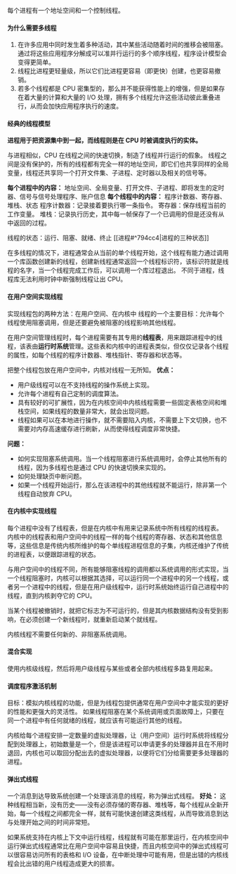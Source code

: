 每个进程有一个地址空间和一个控制线程。

#### 为什么需要多线程
1. 在许多应用中同时发生着多种活动，其中某些活动随着时间的推移会被阻塞。通过将这些应用程序分解成可以准并行运行的多个顺序线程，程序设计模型会变得更简单。
2. 线程比进程更轻量级，所以它们比进程更容易（即更快）创建，也更容易撤销。
3. 若多个线程都是 CPU 密集型的，那么并不能获得性能上的增强，但是如果存在着大量的计算和大量的 I/O 处理，拥有多个线程允许这些活动彼此重叠进行，从而会加快应用程序执行的速度。

#### 经典的线程模型
**进程用于把资源集中到一起，而线程则是在 CPU 时被调度执行的实体。**

与进程相似，CPU 在线程之间的快速切换，制造了线程并行运行的假象。
线程之间是没有保护的，所有的线程都有完全一样的地址空间，即它们也共享同样的全局变量，线程还共享同一个打开文件集、子进程、定时器以及相关的信号等。

**每个进程中的内容：** 地址空间、全局变量、打开文件、子进程、即将发生的定时器、信号与信号处理程序、账户信息
**每个线程中的内容：** 程序计数器、寄存器、堆栈、状态
程序计数器：记录接着要执行哪一条指令。
寄存器：保存线程当前的工作变量。
堆栈：记录执行历史，其中每一帧保存了一个已调用的但是还没有从中返回的过程。

线程的状态：运行、阻塞、就绪、终止
[[进程#^794cc4|进程的三种状态]]

在多线程的情况下，进程通常会从当前的单个线程开始，这个线程有能力通过调用一个库函数创建新的线程，创建新线程通常返回一个线程标识符，该标识符就是线程的名字，当一个线程完成工作后，可以调用一个库过程退出。
不同于进程，线程库无法利用时钟中断强制线程让出 CPU。

#### 在用户空间实现线程
实现线程包的两种方法：在用户空间、在内核中
线程的一个主要目标：允许每个线程使用阻塞调用，但是还要避免被阻塞的线程影响其他线程。

在用户空间管理线程时，每个进程需要有其专用的**线程表**，用来跟踪进程中的线程，该表由**运行时系统**管理。这些表和内核中的进程表类似，但仅仅记录各个线程的属性，如每个线程的程序计数器、堆栈指针、寄存器和状态等。

把整个线程包放在用户空间中，内核对线程一无所知。
**优点：** 
* 用户级线程可以在不支持线程的操作系统上实现。
* 允许每个进程有自己定制的调度算法。
* 具有较好的可扩展性，因为在内核空间中内核线程需要一些固定表格空间和堆栈空间，如果线程的数量非常大，就会出现问题。
* 线程如果可以在本地进行操作，就不需要陷入内核，不需要上下文切换，也不需要对内存高速缓存进行刷新，从而使得线程调度非常快捷。

**问题：** 
* 如何实现阻塞系统调用。当一个线程阻塞进行系统调用时，会停止其他所有的线程，因为多线程也是通过 CPU 的快速切换来实现的。
* 如何处理缺页中断问题。
* 如果一个线程开始运行，那么在该进程中的其他线程就不能运行，除非第一个线程自动放弃 CPU。

#### 在内核中实现线程
每个进程中没有了线程表，但是在内核中有用来记录系统中所有线程的线程表。
内核中的线程表和用户空间中的线程一样的每个线程的寄存器、状态和其他信息等，这些信息是传统内核所维护的每个单线程进程信息的子集，内核还维护了传统的进程表，以便跟踪进程的状态。

与用户空间中的线程不同，所有能够阻塞线程的调用都以系统调用的形式实现，当一个线程阻塞时，内核可以根据其选择，可以运行同一个进程中的另一个线程，或者另一个进程中的线程，但是在用户级线程中，运行时系统始终运行自己进程中的线程，直到内核剥夺它的 CPU。

当某个线程被撤销时，就把它标志为不可运行的，但是其内核数据结构没有受到影响，在必须创建一个新线程时，就重新启动某个就线程。

内核线程不需要任何新的、非阻塞系统调用。

#### 混合实现
使用内核级线程，然后将用户级线程与某些或者全部内核线程多路复用起来。

#### 调度程序激活机制
目标：模拟内核线程的功能，但是为线程包提供通常在用户空间中才能实现的更好的性能和更强大的灵活性。
如果线程阻塞在某个系统调用或页面故障上，只要在同一个进程中有任何就绪的线程，就应该有可能运行其他的线程。

内核给每个进程安排一定数量的虚拟处理器，让（用户空间）运行时系统将线程分配到处理器上，初始数量是一个，但是该进程可以申请更多的处理器并且在不用时退回，内核也可以取回分配出去的虚拟处理器，以便将它们分给需要更多处理器的进程。


#### 弹出式线程
一个消息到达导致系统创建一个处理该消息的线程，称为弹出式线程。
**好处：** 这种线程相当新，没有历史——没有必须存储的寄存器、堆栈等，每个线程从全新开始，每一个线程之间都完全一样，就有可能快速创建这类线程，从而导致消息到达与处理开始之间的时间非常短。

如果系统支持在内核上下文中运行线程，线程就有可能在那里运行，在内核空间中运行弹出式线程通常比在用户空间中容易且快捷，而且内核空间中的弹出式线程可以很容易访问所有的表格和 I/O 设备，在中断处理中可能有用，但是出错的内核线程会比出错的用户线程造成更大的损害。


















